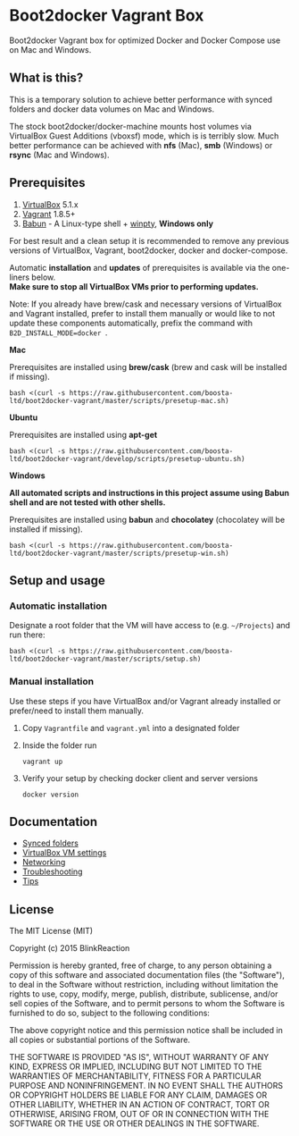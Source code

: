 # Boot2docker Vagrant Box

Boot2docker Vagrant box for optimized Docker and Docker Compose use on Mac and Windows.


## What is this?

This is a temporary solution to achieve better performance with synced folders and docker data volumes on Mac and Windows.

The stock boot2docker/docker-machine mounts host volumes via VirtualBox Guest Additions (vboxsf) mode, which is is terribly slow. Much better performance can be achieved with **nfs** (Mac), **smb** (Windows) or **rsync** (Mac and Windows).

<a name="requirements"></a>
## Prerequisites
1. [VirtualBox](https://www.virtualbox.org/) 5.1.x
2. [Vagrant](https://www.vagrantup.com/) 1.8.5+
3. [Babun](http://babun.github.io) - A Linux-type shell + [winpty](https://github.com/rprichard/winpty), **Windows only**

For best result and a clean setup it is recommended to remove any previous versions of VirtualBox, Vagrant, boot2docker, docker and docker-compose.

Automatic **installation** and **updates** of prerequisites is available via the one-liners below.  
**Make sure to stop all VirtualBox VMs prior to performing updates.**

Note: If you already have brew/cask and necessary versions of VirtualBox and Vagrant installed, 
prefer to install them manually or would like to not update these components automatically, 
prefix the command with `B2D_INSTALL_MODE=docker `.

**Mac**

Prerequisites are installed using **brew/cask** (brew and cask will be installed if missing).

    bash <(curl -s https://raw.githubusercontent.com/boosta-ltd/boot2docker-vagrant/master/scripts/presetup-mac.sh)

**Ubuntu**

Prerequisites are installed using **apt-get**

    bash <(curl -s https://raw.githubusercontent.com/boosta-ltd/boot2docker-vagrant/develop/scripts/presetup-ubuntu.sh)


**Windows**

**All automated scripts and instructions in this project assume using Babun shell and are not tested with other shells.**

Prerequisites are installed using **babun** and **chocolatey** (chocolatey will be installed if missing).

    bash <(curl -s https://raw.githubusercontent.com/boosta-ltd/boot2docker-vagrant/master/scripts/presetup-win.sh)


<a name="setup"></a>
## Setup and usage

### Automatic installation

Designate a root folder that the VM will have access to (e.g. `~/Projects`) and run there:

    bash <(curl -s https://raw.githubusercontent.com/boosta-ltd/boot2docker-vagrant/master/scripts/setup.sh)

### Manual installation

Use these steps if you have VirtualBox and/or Vagrant already installed or prefer/need to install them manually.

1. Copy `Vagrantfile` and `vagrant.yml` into a designated folder
2. Inside the folder run

    ```
    vagrant up
    ```

3. Verify your setup by checking docker client and server versions
    
    ```    
    docker version
    ```


## Documentation

- [Synced folders](docs/synced-folders.md)
- [VirtualBox VM settings](docs/vm-settings.md)
- [Networking](docs/networking.md)
- [Troubleshooting](docs/troubleshooting.md)
- [Tips](docs/tips.md)


## License

The MIT License (MIT)

Copyright (c) 2015 BlinkReaction

Permission is hereby granted, free of charge, to any person obtaining a copy
of this software and associated documentation files (the "Software"), to deal
in the Software without restriction, including without limitation the rights
to use, copy, modify, merge, publish, distribute, sublicense, and/or sell
copies of the Software, and to permit persons to whom the Software is
furnished to do so, subject to the following conditions:

The above copyright notice and this permission notice shall be included in all
copies or substantial portions of the Software.

THE SOFTWARE IS PROVIDED "AS IS", WITHOUT WARRANTY OF ANY KIND, EXPRESS OR
IMPLIED, INCLUDING BUT NOT LIMITED TO THE WARRANTIES OF MERCHANTABILITY,
FITNESS FOR A PARTICULAR PURPOSE AND NONINFRINGEMENT. IN NO EVENT SHALL THE
AUTHORS OR COPYRIGHT HOLDERS BE LIABLE FOR ANY CLAIM, DAMAGES OR OTHER
LIABILITY, WHETHER IN AN ACTION OF CONTRACT, TORT OR OTHERWISE, ARISING FROM,
OUT OF OR IN CONNECTION WITH THE SOFTWARE OR THE USE OR OTHER DEALINGS IN THE
SOFTWARE.
